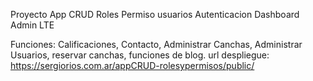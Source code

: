 Proyecto App CRUD
Roles
Permiso usuarios
Autenticacion
Dashboard Admin LTE


Funciones: Calificaciones, Contacto, Administrar Canchas, Administrar 
Usuarios, reservar canchas, funciones de blog. 
url despliegue: https://sergiorios.com.ar/appCRUD-rolesypermisos/public/
